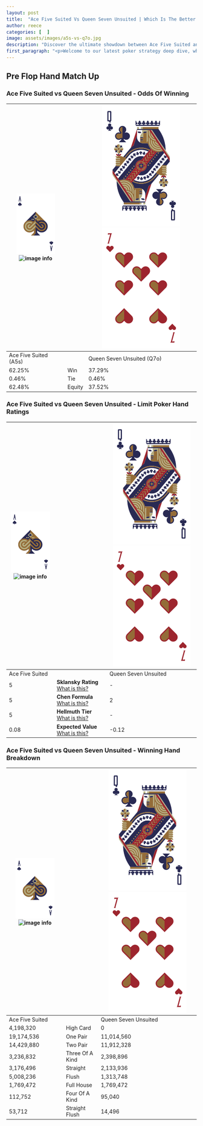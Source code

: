 ```yaml
---
layout: post
title:  "Ace Five Suited Vs Queen Seven Unsuited | Which Is The Better Hand In Poker? A Complete Guide"
author: reece
categories: [  ]
image: assets/images/a5s-vs-q7o.jpg
description: "Discover the ultimate showdown between Ace Five Suited and Queen Seven Unsuited in poker! Uncover the odds, strategies, and scenarios where one hand triumphs over the other. Get ready to up your poker game with this thrilling analysis."
first_paragraph: "<p>Welcome to our latest poker strategy deep dive, where we're pitting two distinct hands against each other in a high-stakes showdown: Ace Five Suited vs Queen Seven Unsuited.</p><p>In the dynamic world of poker, every decision counts, and knowing which hand holds the upper hand is key to your success at the table.</p><p>In this article, we'll dissect these two hands, explore the scenarios where one dominates the other, and equip you with the knowledge to make strategic choices that can tip the odds in your favor.</p><p>Get ready to unravel the intriguing dynamics of these poker hands and elevate your game to new heights.</p>"
---
```




[comment]: # (sp0)

## Pre Flop Hand Match Up

<div class="table hand-ratings" markdown="1"> 



### Ace Five Suited vs Queen Seven Unsuited - Odds Of Winning


    
| ![image info](assets/images/hand1/A.png) ![image info](assets/images/hand1/5s.png) |  | ![image info](assets/images/hand2/Q.png) ![image info](assets/images/hand2/7o.png) |
| -------- | -------- | -------- |
| Ace Five Suited (A5s) |  | Queen Seven Unsuited (Q7o) |
| 62.25% | Win | 37.29% |
| 0.46% | Tie | 0.46% |
| 62.48% | Equity | 37.52% |




[comment]: # (sp1)



### Ace Five Suited vs Queen Seven Unsuited - Limit Poker Hand Ratings


    
| ![image info](assets/images/hand1/A.png) ![image info](assets/images/hand1/5s.png) |  | ![image info](assets/images/hand2/Q.png) ![image info](assets/images/hand2/7o.png) |
| -------- | -------- | -------- |
| Ace Five Suited |  | Queen Seven Unsuited |
| 5 | **Sklansky Rating** [What is this?](/sklansky-rating-explained) | - |
| 5 | **Chen Formula** [What is this?](/chen-formula-explained) | 2 |
| 5 | **Hellmuth Tier** [What is this?](/Hellmuth-tier-explained) | - |
| 0.08 | **Expected Value** [What is this?](/expected-value-explained) | -0.12 |




[comment]: # (sp2)



### Ace Five Suited vs Queen Seven Unsuited - Winning Hand Breakdown


    
| ![image info](assets/images/hand1/A.png) ![image info](assets/images/hand1/5s.png) |  | ![image info](assets/images/hand2/Q.png) ![image info](assets/images/hand2/7o.png) |
| -------- | -------- | -------- |
| Ace Five Suited |  | Queen Seven Unsuited |
| 4,198,320 | High Card | 0 |
| 19,174,536 | One Pair | 11,014,560 |
| 14,429,880 | Two Pair | 11,912,328 |
| 3,236,832 | Three Of A Kind | 2,398,896 |
| 3,176,496 | Straight | 2,133,936 |
| 5,008,236 | Flush | 1,313,748 |
| 1,769,472 | Full House | 1,769,472 |
| 112,752 | Four Of A Kind | 95,040 |
| 53,712 | Straight Flush | 14,496 |




[comment]: # (sp3)



</div>

[comment]: # (sp4)



[comment]: # (sp5)


